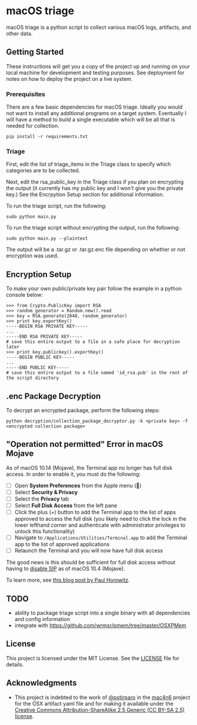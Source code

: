# macOS triage

macOS triage is a python script to collect various macOS logs, artifacts, and other data.

## Getting Started

These instructions will get you a copy of the project up and running on your local machine for development and testing purposes. See deployment for notes on how to deploy the project on a live system.

### Prerequisites

There are a few basic dependencies for macOS triage. Ideally you would not want to install any additional programs on a target system. Eventually I will have a method to build a single executable which will be all that is needed for collection.

    pip install -r requirements.txt

### Triage

First, edit the list of triage_items in the Triage class to specify which categories are to be collected.

Next, edit the rsa_public_key in the Triage class if you plan on encrypting the output (it currently has my public key and I won't give you the private key.) See the Encrpytion Setup section for additional information.

To run the triage script, run the following:

    sudo python main.py

To run the triage script without encrypting the output, run the following:

    sudo python main.py --plaintext

The output will be a .tar.gz or .tar.gz.enc file depending on whether or not encryption was used.

## Encryption Setup

To make your own public/private key pair follow the example in a python console below:


    >>> from Crypto.PublicKey import RSA
    >>> random_generator = Random.new().read
    >>> key = RSA.generate(2048, random_generator)
    >>> print key.exportKey()
    -----BEGIN RSA PRIVATE KEY-----
    ...
    -----END RSA PRIVATE KEY-----
    # save this entire output to a file in a safe place for decryption later
    >>> print key.publickey().exportKey()
    -----BEGIN PUBLIC KEY-----
    ...
    -----END PUBLIC KEY-----
    # save this entire output to a file named 'id_rsa.pub' in the root of the script directory


## .enc Package Decryption

To decrypt an encrypted package, perform the following steps:

    python decryption/collection_package_decryptor.py -k <private key> -f <encrypted collection package>

## "Operation not permitted" Error in macOS Mojave

As of macOS 10.14 (Mojave), the Terminal app no longer has full disk access. In order to enable it, you must do the following:

- [ ] Open **System Preferences** from the Apple menu ()
- [ ] Select **Security & Privacy**
- [ ] Select the **Privacy** tab
- [ ] Select **Full Disk Access** from the left pane
- [ ] Click the plus (+) button to add the Terminal app to the list of apps approved to access the full disk (you likely need to click the lock in the lower lefthand corner and authenticate with administrator privileges to unlock this functionality)
- [ ] Navigate to `/Applications/Utilities/Terminal.app` to add the Terminal app to the list of approved applications
- [ ] Relaunch the Terminal and you will now have full disk access

The good news is this should be sufficient for full disk access without having to [disable SIP](http://osxdaily.com/2015/10/05/disable-rootless-system-integrity-protection-mac-os-x/) as of macOS 10.4 (Mojave).

To learn more, see [this blog post by Paul Horowitz](http://osxdaily.com/2018/10/09/fix-operation-not-permitted-terminal-error-macos/).

## TODO

* ability to package triage script into a single binary with all dependencies and config information
* integrate with https://github.com/wrmsr/pmem/tree/master/OSXPMem

## License

This project is licensed under the MIT License. See the [LICENSE](LICENSE) file for details.

## Acknowledgments

* This project is indebted to the work of [@pstirparo](https://github.com/pstirparo) in the 
[mac4n6](https://github.com/pstirparo/mac4n6) project for the OSX artifact yaml file and for making it available under
the [Creative Commons Attribution-ShareAlike 2.5 Generic (CC BY-SA 2.5) license](http://creativecommons.org/licenses/by-sa/2.5/).
